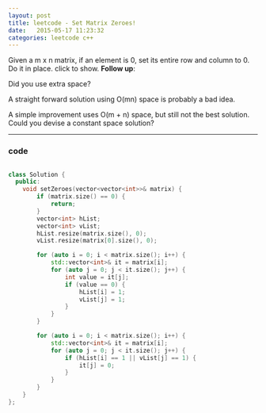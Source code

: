 ```yaml
---
layout: post
title: leetcode - Set Matrix Zeroes!
date:   2015-05-17 11:23:32
categories: leetcode c++
---
```


 Given a m x n matrix, if an element is 0, set its entire row and column to 0. Do it in place.
click to show.
**Follow up**:

Did you use extra space?

A straight forward solution using O(mn) space is probably a bad idea.

A simple improvement uses O(m + n) space, but still not the best solution.
Could you devise a constant space solution?

----------

### code

```c++

class Solution {
  public:
    void setZeroes(vector<vector<int>>& matrix) {
        if (matrix.size() == 0) {
            return;
        }
        vector<int> hList;
        vector<int> vList;
        hList.resize(matrix.size(), 0);
        vList.resize(matrix[0].size(), 0);

        for (auto i = 0; i < matrix.size(); i++) {
            std::vector<int>& it = matrix[i];
            for (auto j = 0; j < it.size(); j++) {
                int value = it[j];
                if (value == 0) {
                    hList[i] = 1;
                    vList[j] = 1;
                }
            }
        }

        for (auto i = 0; i < matrix.size(); i++) {
            std::vector<int>& it = matrix[i];
            for (auto j = 0; j < it.size(); j++) {
                if (hList[i] == 1 || vList[j] == 1) {
                    it[j] = 0;
                }
            }
        }
    }
};

```